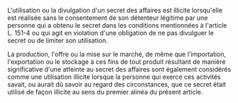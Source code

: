 L'utilisation ou la divulgation d'un secret des affaires est illicite lorsqu'elle est réalisée sans le consentement de son détenteur légitime par une personne qui a obtenu le secret dans les conditions mentionnées à l'article L. 151-4 ou qui agit en violation d'une obligation de ne pas divulguer le secret ou de limiter son utilisation.

La production, l'offre ou la mise sur le marché, de même que l'importation, l'exportation ou le stockage à ces fins de tout produit résultant de manière significative d'une atteinte au secret des affaires sont également considérés comme une utilisation illicite lorsque la personne qui exerce ces activités savait, ou aurait dû savoir au regard des circonstances, que ce secret était utilisé de façon illicite au sens du premier alinéa du présent article.
